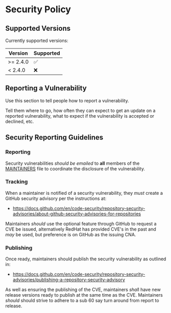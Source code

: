 # Security Policy

## Supported Versions

Currently supported versions:

| Version  | Supported          |
| -------- | ------------------ |
| >= 2.4.0 | :white_check_mark: |
|  < 2.4.0 | :x:                |

## Reporting a Vulnerability

Use this section to tell people how to report a vulnerability.

Tell them where to go, how often they can expect to get an update on a
reported vulnerability, what to expect if the vulnerability is accepted or
declined, etc.

## Security Reporting Guidelines

### Reporting

Security vulnerabilities *should be emailed* to **all** members of the [MAINTAINERS](MAINTAINERS) file to coordinate the
disclosure of the vulnerability.

### Tracking

When a maintainer is notified of a security vulnerability, they *must* create a GitHub security advisory
per the instructions at:

  - <https://docs.github.com/en/code-security/repository-security-advisories/about-github-security-advisories-for-repositories>

Maintainers *should* use the optional feature through GitHub to request a CVE be issued, alternatively RedHat has provided CVE's
in the past and *may* be used, but preference is on GitHub as the issuing CNA.

### Publishing

Once ready, maintainers should publish the security vulnerability as outlined in:

  - <https://docs.github.com/en/code-security/repository-security-advisories/publishing-a-repository-security-advisory>

As well as ensuring the publishing of the CVE, maintainers *shal*l have new release versions ready to publish at the same time as
the CVE. Maintainers *should* should strive to adhere to a sub 60 say turn around from report to release.

